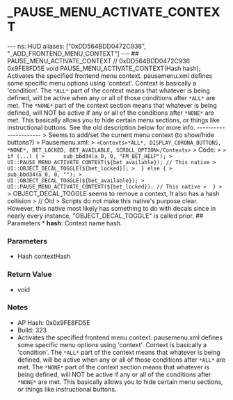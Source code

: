 # _PAUSE_MENU_ACTIVATE_CONTEXT

--- ns: HUD aliases: ["0xDD564BDD0472C936", "_ADD_FRONTEND_MENU_CONTEXT"] --- ## PAUSE_MENU_ACTIVATE_CONTEXT  // 0xDD564BDD0472C936 0x9FE8FD5E void PAUSE_MENU_ACTIVATE_CONTEXT(Hash hash);  Activates the specified frontend menu context.  pausemenu.xml defines some specific menu options using 'context'. Context is basically a 'condition'.  The `*ALL*` part of the context means that whatever is being defined, will be active when any or all of those conditions after `*ALL*` are met.  The `*NONE*` part of the context section means that whatever is being defined, will NOT be active if any or all of the conditions after `*NONE*` are met.  This basically allows you to hide certain menu sections, or things like instructional buttons.  See the old description below for more info.   ----------------------   > Seems to add/set the current menu context (to show/hide buttons?) > Pausemenu.xml: > `<Contexts>*ALL*, DISPLAY_CORONA_BUTTONS, *NONE*, BET_LOCKED, BET_AVAILABLE, SCROLL_OPTION</Contexts>` > Code: >  ``` >  if (...) { >      sub_bbd34(a_0, 0, "FM_BET_HELP"); >      UI::PAUSE_MENU_ACTIVATE_CONTEXT(${bet_available}); // This native >      UI::OBJECT_DECAL_TOGGLE(${bet_locked}); >  } else { >      sub_bbd34(a_0, 0, ""); >      UI::OBJECT_DECAL_TOGGLE(${bet_available}); >      UI::PAUSE_MENU_ACTIVATE_CONTEXT(${bet_locked}); // This native >  } >  ``` > OBJECT_DECAL_TOGGLE seems to remove a context, It also has a hash collision > // Old > Scripts do not make this native's purpose clear. However, this native most likely has something to do with decals since in nearly every instance, "OBJECT_DECAL_TOGGLE" is called prior.   ## Parameters * **hash**: Context name hash.

### Parameters
* Hash contextHash

### Return Value
* void

### Notes
* AP Hash: 0x0x9FE8FD5E
* Build: 323
* Activates the specified frontend menu context.
pausemenu.xml defines some specific menu options using 'context'. Context is basically a 'condition'. 
The `*ALL*` part of the context means that whatever is being defined, will be active when any or all of those conditions after `*ALL*` are met.
The `*NONE*` part of the context section means that whatever is being defined, will NOT be active if any or all of the conditions after `*NONE*` are met.
This basically allows you to hide certain menu sections, or things like instructional buttons.

